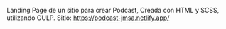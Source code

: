 Landing Page de un sitio para crear Podcast, Creada con HTML y SCSS, utilizando GULP. Sitio: https://podcast-jmsa.netlify.app/
